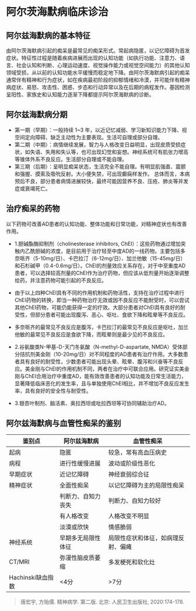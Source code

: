 # 阿尔茨海默病临床诊治

##  阿尔兹海默病的基本特征

 由阿尔茨海默病引起的痴呆是最常见的痴呆形式。常起病隐匿，以记忆障碍为首发症状。特征性过程是随着疾病进展而出现的认知功能（如执行功能、注意力、语言、社会认知和判断、心理运动速度、视觉操作能力或视觉空间能力）的其他认知领域受损，从以前的认知功能水平缓慢而稳定地下降。由阿尔茨海默病引起的痴呆通常伴有精神和行为症状，如在疾病最初阶段的抑郁情绪和冷漠，并可能伴有精神病症状、易怒、攻击性、困惑、步态和行动异常以及在后期的病程发作。基因检测呈阳性、家族史和认知能力逐渐下降都提示阿尔茨海默病的诊断。

## 阿尔兹海默病分期

- 第一期（早期）：一般持续 1~3 年，以近记忆减弱、学习新知识能力下降、视空间定向障碍、缺乏主动性为主要表现。生活可自理或部分自理。
- 第二期（中期）：病情继续发展，智力与人格改变日益明显，出现皮质受损症状，如失语、失用和失认等，也可出现幻觉和妄想。神经系统可有肌张力增高等锥体外系不良反应。生活部分自理或不能自理。
- 第三期（后期）：呈明显痴呆状态，生活完全不能自理。有明显肌强直、震颤和强握、摸索及吸吮反射。大小便失禁，可出现癫痫样发作。
总体而言，本病预后不良，部分患者病情进展较快，最终可能因营养不良、压疮、肺炎等并发症或衰竭死亡。

## 治疗痴呆的药物

以下药物可改善AD患者的认知功能、整体功能和日常功能，对精神症状也有改善作用。

- 1.胆碱酯酶抑制剂（cholinesterase inhibitors, ChEI）：这些药物通过增加突触内乙酰胆碱的浓度，是目前用于治疗轻至中度AD的一线药物。主要包括多奈哌齐（5-10mg/日）、卡巴拉汀（6-12mg/日）、加兰他敏（15-45mg/日）和石杉碱甲（0.4-0.6mg/日）。ChEI的剂量效应关系存在，对于中至重度AD患者，可以选择较高剂量的ChEI作为治疗药物，但应该从低剂量开始逐渐调整给药，并注意药物可能引起的不良反应。
- 由于以上四种ChEI具有不同的作用机制和药物活性，支持在治疗过程中进行ChEI药物的转换，即当一种药物治疗无效或因不良反应不能耐受时，可以尝试其他ChEI药物，可能仍能获得一定的疗效。大部分患者对ChEI具有良好的耐受性，但部分患者可能出现腹泻、恶心、呕吐、食欲下降和眩晕等不良反应。
- 多奈哌齐的最常见不良反应是腹泻，卡巴拉汀的最常见不良反应是呕吐，加兰他敏的最常见不良反应是食欲下降，而眩晕则是最少见的不良反应。

- 2.谷氨酸类N-甲基-D-天门冬氨酸（N-methyl-D-aspartate, NMDA）受体部分拮抗剂美金刚（10-20mg/日）对不同程度的AD患者有治疗作用。大多数患者具有良好的耐受性，少数患者可能出现头晕、眩晕、腹泻和兴奋等不良反应。美金刚与ChEI的作用机制不同，两者在治疗中可联合应用。研究证实美金刚与ChEI合用治疗中重度AD，能有效改善患者的认知功能及日常生活能力，显著降低临床恶化的发生率，且与单独使用ChEI相比，并不增加不良反应发生率，具有良好的安全性与耐受性。

- 3.银杏叶制剂、脑活素、奥拉西坦或吡拉西坦等可协同辅助治疗AD。

##  阿尔兹海默病与血管性痴呆的鉴别

| 鉴别点 |  阿尔兹海默病| 血管性痴呆 |
|--|--| --| 
| 起病 | 隐匿 |  较急，常有高血压病史|
| 病程 |  进行性缓慢进展|  波动或阶级性恶化|
| 早期症状 |  近记忆障碍| 神经衰弱综合征 |
| 精神症状 | 全面性痴呆 |  以记忆障碍为主的局限性痴呆|
|  | 判断力、自知力丧失 | 判断力、自知力较好 |
|  | 有人格改变 | 人格改变不明显 |
|  | 淡漠或欣快 | 情感脆弱 |
| 神经系统 | 早期多无局限性体征 |  局限性症状和体征，如病理反射、偏瘫|
|  CT/MRI| 弥漫性脑皮质萎缩 | 多发梗死和软化灶 |
| Hachinski缺血指数 |  <4分| >7分 |  

>  唐宏宇, 方贻儒. 精神病学. 第二版. 北京: 人民卫生出版社, 2020:174-178.
